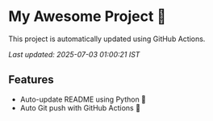 # My Awesome Project 🚀

This project is automatically updated using GitHub Actions.

_Last updated: 2025-07-03 01:00:21 IST_

## Features
- Auto-update README using Python 🐍
- Auto Git push with GitHub Actions 🤖
